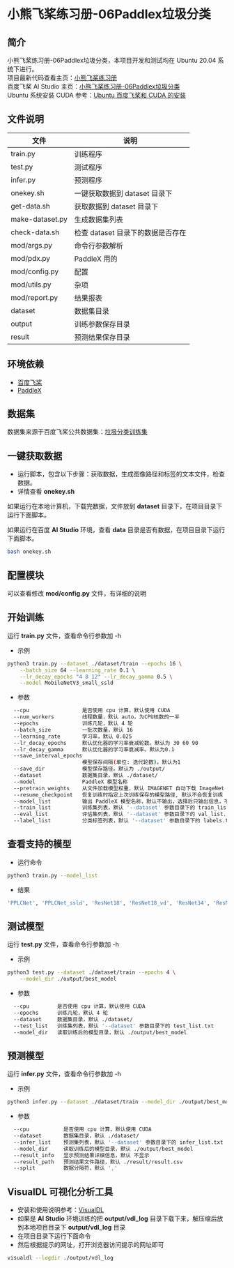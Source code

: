 # 小熊飞桨练习册-06Paddlex垃圾分类

## 简介

小熊飞桨练习册-06Paddlex垃圾分类，本项目开发和测试均在 Ubuntu 20.04 系统下进行。  
项目最新代码查看主页：[小熊飞桨练习册](https://gitee.com/cnhemiya/paddle-workbook)  
百度飞桨 AI Studio 主页：[小熊飞桨练习册-06Paddlex垃圾分类](https://aistudio.baidu.com/aistudio/projectdetail/3966896)  
Ubuntu 系统安装 CUDA 参考：[Ubuntu 百度飞桨和 CUDA 的安装](https://my.oschina.net/hemiya/blog/5509991)

## 文件说明

|文件|说明|
|--|--|
|train.py|训练程序|
|test.py|测试程序|
|infer.py|预测程序|
|onekey.sh|一键获取数据到 dataset 目录下|
|get-data.sh|获取数据到 dataset 目录下|
|make-dataset.py|生成数据集列表|
|check-data.sh|检查 dataset 目录下的数据是否存在|
|mod/args.py|命令行参数解析|
|mod/pdx.py|PaddleX 用的|
|mod/config.py|配置|
|mod/utils.py|杂项|
|mod/report.py|结果报表|
|dataset|数据集目录|
|output|训练参数保存目录|
|result|预测结果保存目录|

## 环境依赖

- [百度飞桨](https://www.paddlepaddle.org.cn/)
- [PaddleX](https://gitee.com/paddlepaddle/PaddleX)

## 数据集

数据集来源于百度飞桨公共数据集：[垃圾分类训练集](https://aistudio.baidu.com/aistudio/datasetdetail/33408)

## 一键获取数据

- 运行脚本，包含以下步骤：获取数据，生成图像路径和标签的文本文件，检查数据。
- 详情查看 **onekey.sh**

如果运行在本地计算机，下载完数据，文件放到 **dataset** 目录下，在项目目录下运行下面脚本。

如果运行在百度 **AI Studio** 环境，查看 **data** 目录是否有数据，在项目目录下运行下面脚本。

```bash
bash onekey.sh
```

## 配置模块

可以查看修改 **mod/config.py** 文件，有详细的说明

## 开始训练

运行 **train.py** 文件，查看命令行参数加 -h

- 示例

```bash
python3 train.py --dataset ./dataset/train --epochs 16 \
    --batch_size 64 --learning_rate 0.1 \
    --lr_decay_epochs "4 8 12" --lr_decay_gamma 0.5 \
    --model MobileNetV3_small_ssld
```

- 参数

```bash
  --cpu                 是否使用 cpu 计算，默认使用 CUDA
  --num_workers         线程数量，默认 auto，为CPU核数的一半
  --epochs              训练几轮，默认 4 轮
  --batch_size          一批次数量，默认 16
  --learning_rate       学习率，默认 0.025
  --lr_decay_epochs     默认优化器的学习率衰减轮数。默认为 30 60 90
  --lr_decay_gamma      默认优化器的学习率衰减率。默认为0.1
  --save_interval_epochs 
                        模型保存间隔(单位: 迭代轮数)。默认为1
  --save_dir            模型保存路径。默认为 ./output/
  --dataset             数据集目录，默认 ./dataset/
  --model               PaddleX 模型名称
  --pretrain_weights    从文件加载模型权重，默认 IMAGENET 自动下载 ImageNet 预训练的模型权重
  --resume_checkpoint   恢复训练时指定上次训练保存的模型路径, 默认不会恢复训练
  --model_list          输出 PaddleX 模型名称，默认不输出，选择后只输出信息，不会开启训练
  --train_list          训练集列表，默认 '--dataset' 参数目录下的 train_list.txt
  --eval_list           评估集列表，默认 '--dataset' 参数目录下的 val_list.txt
  --label_list          分类标签列表，默认 '--dataset' 参数目录下的 labels.txt
```

## 查看支持的模型

- 运行命令

```bash
python3 train.py --model_list
```

- 结果

```bash
'PPLCNet', 'PPLCNet_ssld', 'ResNet18', 'ResNet18_vd', 'ResNet34', 'ResNet34_vd', 'ResNet50', 'ResNet50_vd', 'ResNet50_vd_ssld', 'ResNet101', 'ResNet101_vd', 'ResNet101_vd_ssld', 'ResNet152', 'ResNet152_vd', 'ResNet200_vd', 'DarkNet53', 'MobileNetV1', 'MobileNetV2', 'MobileNetV3_small', 'MobileNetV3_small_ssld', 'MobileNetV3_large', 'MobileNetV3_large_ssld', 'Xception41', 'Xception65', 'Xception71', 'ShuffleNetV2', 'ShuffleNetV2_swish', 'DenseNet121', 'DenseNet161', 'DenseNet169', 'DenseNet201', 'DenseNet264', 'HRNet_W18_C', 'HRNet_W30_C', 'HRNet_W32_C', 'HRNet_W40_C', 'HRNet_W44_C', 'HRNet_W48_C', 'HRNet_W64_C', 'AlexNet'
```

## 测试模型

运行 **test.py** 文件，查看命令行参数加 -h

- 示例

```bash
python3 test.py --dataset ./dataset/train --epochs 4 \
    --model_dir ./output/best_model
```
- 参数

```bash
  --cpu         是否使用 cpu 计算，默认使用 CUDA
  --epochs      训练几轮，默认 4 轮
  --dataset     数据集目录，默认 ./dataset/
  --test_list   训练集列表，默认 '--dataset' 参数目录下的 test_list.txt
  --model_dir   读取训练后的模型目录，默认 ./output/best_model
```

## 预测模型

运行 **infer.py** 文件，查看命令行参数加 -h

- 示例

```bash
python3 infer.py --dataset ./dataset/train --model_dir ./output/best_model
```

- 参数

```bash
  --cpu           是否使用 cpu 计算，默认使用 CUDA
  --dataset       数据集目录，默认 ./dataset/
  --infer_list    预测集列表，默认 '--dataset' 参数目录下的 infer_list.txt
  --model_dir     读取训练后的模型目录，默认 ./output/best_model
  --result_info   显示预测结果详细信息，默认 不显示
  --result_path   预测结果文件路径，默认 ./result/result.csv
  --split         数据分隔符，默认 ','
```

## VisualDL 可视化分析工具

- 安装和使用说明参考：[VisualDL](https://gitee.com/paddlepaddle/VisualDL)
- 如果是 **AI Studio** 环境训练的把 **output/vdl_log** 目录下载下来，解压缩后放到本地项目目录下 **output/vdl_log** 目录
- 在项目目录下运行下面命令
- 然后根据提示的网址，打开浏览器访问提示的网址即可

```bash
visualdl --logdir ./output/vdl_log
```
